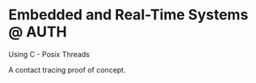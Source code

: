# Embedded and Real-Time Systems @ AUTH

 Using C - Posix Threads

A contact tracing proof of concept.
